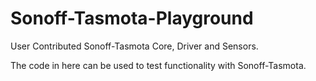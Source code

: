 # Sonoff-Tasmota-Playground

User Contributed Sonoff-Tasmota Core, Driver and Sensors.

The code in here can be used to test functionality with Sonoff-Tasmota.

